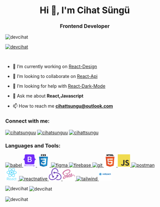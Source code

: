 <h1 align="center">Hi 👋, I'm Cihat Süngü</h1>
<h3 align="center">Frontend Developer</h3>

<p align="left"> <img src="https://komarev.com/ghpvc/?username=devcihat&label=Profile%20views&color=0e75b6&style=flat" alt="devcihat" /> </p>

<p align="left"> <a href="https://github.com/ryo-ma/github-profile-trophy"><img src="https://github-profile-trophy.vercel.app/?username=devcihat" alt="devcihat" /></a> </p>

<p align="left"> <a href="https://twitter.com/" target="blank"><img src="https://img.shields.io/twitter/follow/?logo=twitter&style=for-the-badge" alt="" /></a> </p>

- 🔭 I’m currently working on [React-Design](https://github.com/devcihat/react-design)

- 👯 I’m looking to collaborate on [React-Api](https://github.com/devcihat/react-Api)

- 🤝 I’m looking for help with [React-Dark-Mode](https://github.com/devcihat/react-dark-mode)

- 💬 Ask me about **React,Javascript**

- 📫 How to reach me **cihattsungu@outlook.com**

<h3 align="left">Connect with me:</h3>
<p align="left">
<a href="https://linkedin.com/in/cihatsunguu" target="blank"><img align="center" src="https://cdn.jsdelivr.net/npm/simple-icons@3.0.1/icons/linkedin.svg" alt="cihatsunguu" height="30" width="40" /></a>
<a href="https://instagram.com/cihatsunguu" target="blank"><img align="center" src="https://cdn.jsdelivr.net/npm/simple-icons@3.0.1/icons/instagram.svg" alt="cihatsunguu" height="30" width="40" /></a>
<a href="https://www.hackerrank.com/cihattsungu" target="blank"><img align="center" src="https://cdn.jsdelivr.net/npm/simple-icons@3.0.1/icons/hackerrank.svg" alt="cihattsungu" height="30" width="40" /></a>
</p>

<h3 align="left">Languages and Tools:</h3>
<p align="left"> <a href="https://babeljs.io/" target="_blank"> <img src="https://www.vectorlogo.zone/logos/babeljs/babeljs-icon.svg" alt="babel" width="40" height="40"/> </a> <a href="https://getbootstrap.com" target="_blank"> <img src="https://raw.githubusercontent.com/devicons/devicon/master/icons/bootstrap/bootstrap-plain-wordmark.svg" alt="bootstrap" width="40" height="40"/> </a> <a href="https://www.w3schools.com/css/" target="_blank"> <img src="https://raw.githubusercontent.com/devicons/devicon/master/icons/css3/css3-original-wordmark.svg" alt="css3" width="40" height="40"/> </a> <a href="https://www.figma.com/" target="_blank"> <img src="https://www.vectorlogo.zone/logos/figma/figma-icon.svg" alt="figma" width="40" height="40"/> </a> <a href="https://firebase.google.com/" target="_blank"> <img src="https://www.vectorlogo.zone/logos/firebase/firebase-icon.svg" alt="firebase" width="40" height="40"/> </a> <a href="https://git-scm.com/" target="_blank"> <img src="https://www.vectorlogo.zone/logos/git-scm/git-scm-icon.svg" alt="git" width="40" height="40"/> </a> <a href="https://www.w3.org/html/" target="_blank"> <img src="https://raw.githubusercontent.com/devicons/devicon/master/icons/html5/html5-original-wordmark.svg" alt="html5" width="40" height="40"/> </a> <a href="https://developer.mozilla.org/en-US/docs/Web/JavaScript" target="_blank"> <img src="https://raw.githubusercontent.com/devicons/devicon/master/icons/javascript/javascript-original.svg" alt="javascript" width="40" height="40"/> </a> <a href="https://postman.com" target="_blank"> <img src="https://www.vectorlogo.zone/logos/getpostman/getpostman-icon.svg" alt="postman" width="40" height="40"/> </a> <a href="https://reactjs.org/" target="_blank"> <img src="https://raw.githubusercontent.com/devicons/devicon/master/icons/react/react-original-wordmark.svg" alt="react" width="40" height="40"/> </a> <a href="https://reactnative.dev/" target="_blank"> <img src="https://reactnative.dev/img/header_logo.svg" alt="reactnative" width="40" height="40"/> </a> <a href="https://redux.js.org" target="_blank"> <img src="https://raw.githubusercontent.com/devicons/devicon/master/icons/redux/redux-original.svg" alt="redux" width="40" height="40"/> </a> <a href="https://sass-lang.com" target="_blank"> <img src="https://raw.githubusercontent.com/devicons/devicon/master/icons/sass/sass-original.svg" alt="sass" width="40" height="40"/> </a> <a href="https://tailwindcss.com/" target="_blank"> <img src="https://www.vectorlogo.zone/logos/tailwindcss/tailwindcss-icon.svg" alt="tailwind" width="40" height="40"/> </a> <a href="https://webpack.js.org" target="_blank"> <img src="https://raw.githubusercontent.com/devicons/devicon/d00d0969292a6569d45b06d3f350f463a0107b0d/icons/webpack/webpack-original-wordmark.svg" alt="webpack" width="40" height="40"/> </a> </p>

<p><img align="left" src="https://github-readme-stats.vercel.app/api/top-langs?username=devcihat&show_icons=true&locale=en&layout=compact" alt="devcihat" /></p>

<p>&nbsp;<img align="center" src="https://github-readme-stats.vercel.app/api?username=devcihat&show_icons=true&locale=en" alt="devcihat" /></p>

<p><img align="center" src="https://github-readme-streak-stats.herokuapp.com/?user=devcihat&" alt="devcihat" /></p>
